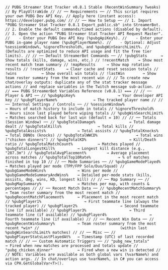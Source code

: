 `// PUBG Streamer Stat Tracker v0.8.1 Stable (RecentWinSummary Tweaks)
// By PlayUltraWide
//
// ── Requirements ──
// This script requires your own PUBG Dev API Key.
// Apply here (instant access): https://developer.pubg.com/
//
// ── How to Setup ──
// 1. Import "PUBG Streamer Stat Tracker 0.8.1 Export_public.sb" into StreamerBot.
// 2. Enable the default commands/timed actions (disabled by default).
// 3. Open the action "PUBG Streamer Stat Tracker API Request Master".
//    - Enter your PUBG Dev API Key (%pubgApiKey%).
//    - Enter your PUBG in-game player name (%pubgPlayerName%).
//    - Optional: Adjust %sessionWindow%, %ignoreThreshold%, and %pubgWinSearchLimit%.
//      (Defaults are optimized to reduce API usage and fit the free tier limits).
//
// ── Default StreamerBot Commands ──
// !pubgStats      → Show totals (kills, damage, wins, etc.)
// !recentMatch    → Show most recent match team summary
// !mapResults     → Show map rotation results
// !resetStats     → Clear cache and reset session totals
// !wins           → Show overall win totals
// !lastWin        → Show team roster summary from the most recent win
//
// To create new chat/overlay outputs: duplicate any of the stat tracker message actions
// and replace variables in the Twitch message sub-action.
//
// === PUBG StreamerBot Variables Reference (v0.8.1) ===
//
// ── Player & API ──
// %pubgApiKey%                   → Your developer API key
// %pubgPlayerName%                → The tracked player name
//
// ── Internal Settings / Controls ──
// %sessionWindow%                 → Hours of match history to include in totals
// %ignoreThreshold%               → Hours since last played before wiping totals
// %pubgWinSearchLimit%            → Matches searched back for last win (default = 10)
//
// ── Totals (Session Window) ──
// %pubgTotalDamage%               → Total damage dealt
// %pubgTotalKills%                → Total kills
// %pubgTotalAssists%              → Total assists
// %pubgTotalKnocks%               → Total DBNOs (knocks)
// %pubgTotalWWCD%                 → Total wins ("chicken dinners")
// %pubgTotalKD%                   → Kill/Death ratio
// %pubgTotalMatchCount%           → Matches played
// %pubgTotalLongestKill%          → Longest kill distance (e.g., "287.3m")
// %pubgTotalAvgPlacement%         → Average placement across matches
// %pubgTotalTop10Rate%            → % of matches finished in top 10
//
// ── Mode Summaries ──
// %pubgGameModePlayed%            → Matches played per mode (TPP/FPP Solo/Duo/Squad)
// %pubgGameModeWins%              → Wins per mode
// %pubgGameModeSummaryAndWins%    → Detailed per-mode stats (kills, assists, dmg, wins, KD, longest kill)
//
// ── Map Summary ──
// %pubgMapSummary%                → Matches per map, with counts & percentages
//
// ── Recent Match Data ──
// %pubgRecentMatchSummary%        → Team roster summary from the most recent match
// %pubgRecentMatchPlacement%      → Placement in the most recent match
// %pubgPlayer1%                   → First teammate line (always the tracked player)
// %pubgPlayer2%                   → Second teammate line (if available)
// %pubgPlayer3%                   → Third teammate line (if available)
// %pubgPlayer4%                   → Fourth teammate line (if available)
//
// ── Recent Win Data ──
// %pubgRecentWinSummary%          → Team roster summary from the most recent *win*
//                                    (within last %pubgWinSearchLimit% matches)
//
// ── Misc ──
// %pubgPlayerStatsLastPlayedAt%   → Timestamp (UTC) of last recorded match
//
// ── Custom Automatic Triggers ──
// "pubg_new_totals"               → Fired when new matches are processed and totals update
// "pubg_chicken_dinner"           → Fired when a new win is detected
//
// NOTE: Variables are available as both global vars (%varName%) and action args.
// In chat/overlays use %varName%, in C# you can access via CPH.GetGlobalVar<T>().
`
